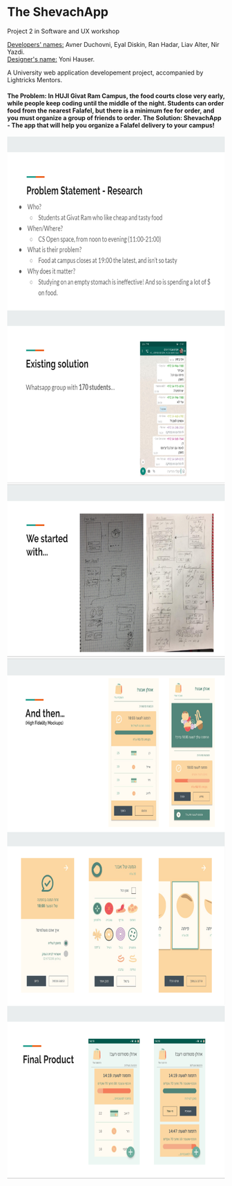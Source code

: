 # The ShevachApp

Project 2 in Software and UX workshop

<ins>Developers' names:</ins>
Avner Duchovni, Eyal Diskin, Ran Hadar, Liav Alter, Nir Yazdi.  
<ins>Designer's name:</ins> Yoni Hauser.

A University web application developement project, accompanied by Lightricks Mentors.
 
<h4>The Problem: In HUJI Givat Ram Campus, the food courts close very early, while people keep coding until the middle of the night.
Students can order food from the nearest Falafel, but there is a minimum fee for order, and you must organize a group of friends to order.
The Solution: ShevachApp - The app that will help you organize a Falafel delivery to your campus! 
</h4>

<img src="https://github.com/liav25/Falafel-2-Campus-App-HUJI-project/blob/master/%D7%91%D7%99%D7%90%D7%95%D7%A8%202020-06-08%20171846.png?raw=true" width="650" height="400" /> 
<img src="https://github.com/liav25/Falafel-2-Campus-App-HUJI-project/blob/master/%D7%91%D7%99%D7%90%D7%95%D7%A8%202020-06-08%20171907.png?raw=true" width="650" height="400" /> 
<img src="https://github.com/liav25/Falafel-2-Campus-App-HUJI-project/blob/master/%D7%91%D7%99%D7%90%D7%95%D7%A8%202020-06-08%20171933.png?raw=true" width="650" height="400" />

<img src="https://github.com/liav25/Falafel-2-Campus-App-HUJI-project/blob/master/%D7%91%D7%99%D7%90%D7%95%D7%A8%202020-06-08%20172003.png?raw=true" width="650" height="400" /> 
<img src="https://github.com/liav25/Falafel-2-Campus-App-HUJI-project/blob/master/%D7%91%D7%99%D7%90%D7%95%D7%A8%202020-06-08%20172032.png?raw=true" width="650" height="400" /> 
<img src="https://github.com/liav25/Falafel-2-Campus-App-HUJI-project/blob/master/%D7%91%D7%99%D7%90%D7%95%D7%A8%202020-06-08%20172053.png?raw=true" width="650" height="400" />


